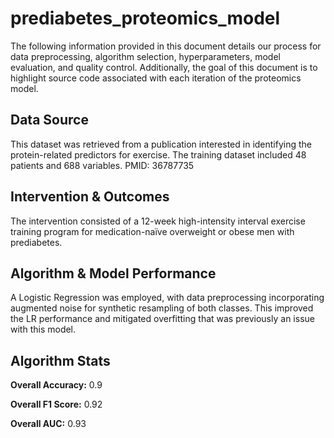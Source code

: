 # prediabetes_proteomics_model
The following information provided in this document details our process for data preprocessing, algorithm selection, hyperparameters, model evaluation, and quality control. Additionally, the goal of this document is to highlight source code associated with each iteration of the proteomics model.

## Data Source 
This dataset was retrieved from a publication interested in identifying the protein-related predictors for exercise. 
The training dataset included 48 patients and 688 variables.
PMID: 36787735

## Intervention & Outcomes 
The intervention consisted of a 12-week high-intensity interval exercise training program for medication-naïve overweight or obese men with prediabetes.

## Algorithm & Model Performance 
A Logistic Regression was employed, with data preprocessing incorporating augmented noise for synthetic resampling of both classes. This improved the LR performance and mitigated overfitting that was previously an issue with this model. 

## Algorithm Stats
**Overall Accuracy:** 0.9

**Overall F1 Score:** 0.92

**Overall AUC:** 0.93


